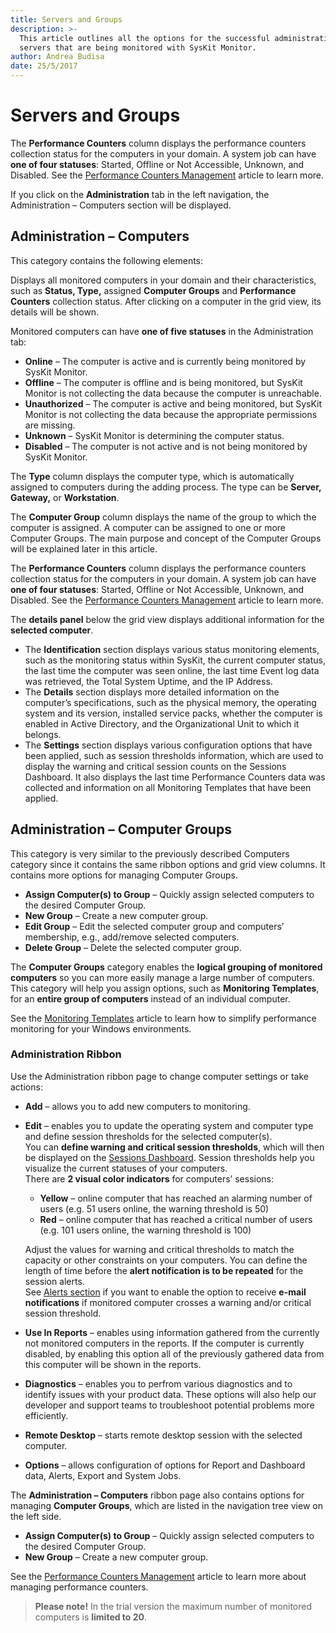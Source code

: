 ```yaml
---
title: Servers and Groups
description: >-
  This article outlines all the options for the successful administration of
  servers that are being monitored with SysKit Monitor.
author: Andrea Budisa
date: 25/5/2017
---
```


# Servers and Groups

The **Performance Counters** column displays the performance counters collection status for the computers in your domain. A system job can have **one of four statuses**: Started, Offline or Not Accessible, Unknown, and Disabled. See the [Performance Counters Management](../../how-to/performance-counters-management.md) article to learn more.

If you click on the **Administration** tab in the left navigation, the Administration – Computers section will be displayed.

## Administration – Computers

This category contains the following elements:

Displays all monitored computers in your domain and their characteristics, such as **Status, Type,** assigned **Computer Groups** and **Performance Counters** collection status. After clicking on a computer in the grid view, its details will be shown.

Monitored computers can have **one of five statuses** in the Administration tab:

* **Online** – The computer is active and is currently being monitored by SysKit Monitor.
* **Offline** – The computer is offline and is being monitored, but SysKit Monitor is not collecting the data because the computer is unreachable.
* **Unauthorized** – The computer is active and being monitored, but SysKit Monitor is not collecting the data because the appropriate permissions are missing.
* **Unknown** – SysKit Monitor is determining the computer status.
* **Disabled** – The computer is not active and is not being monitored by SysKit Monitor.

The **Type** column displays the computer type, which is automatically assigned to computers during the adding process. The type can be **Server, Gateway,** or **Workstation**.

The **Computer Group** column displays the name of the group to which the computer is assigned. A computer can be assigned to one or more Computer Groups. The main purpose and concept of the Computer Groups will be explained later in this article.

The **Performance Counters** column displays the performance counters collection status for the computers in your domain. A system job can have **one of four statuses**: Started, Offline or Not Accessible, Unknown, and Disabled. See the [Performance Counters Management](../../how-to/performance-counters-management.md) article to learn more.

The **details panel** below the grid view displays additional information for the **selected computer**.

* The **Identification** section displays various status monitoring elements, such as the monitoring status within SysKit, the current computer status, the last time the computer was seen online, the last time Event log data was retrieved, the Total System Uptime, and the IP Address.
* The **Details** section displays more detailed information on the computer’s specifications, such as the physical memory, the operating system and its version, installed service packs, whether the computer is enabled in Active Directory, and the Organizational Unit to which it belongs.
* The **Settings** section displays various configuration options that have been applied, such as session thresholds information, which are used to display the warning and critical session counts on the Sessions Dashboard. It also displays the last time Performance Counters data was collected and information on all Monitoring Templates that have been applied.

## Administration – Computer Groups

This category is very similar to the previously described Computers category since it contains the same ribbon options and grid view columns. It contains more options for managing Computer Groups.

* **Assign Computer\(s\) to Group** – Quickly assign selected computers to the desired Computer Group.
* **New Group** – Create a new computer group.
* **Edit Group** – Edit the selected computer group and computers’ membership, e.g., add/remove selected computers.
* **Delete Group** – Delete the selected computer group.

The **Computer Groups** category enables the **logical grouping of monitored computers** so you can more easily manage a large number of computers. This category will help you assign options, such as **Monitoring Templates**, for an **entire group of computers** instead of an individual computer.

See the [Monitoring Templates](https://github.com/SysKitTeam/docs-monitor/tree/955f0161938e8d56b74b18e9077bfe5dcc62bf63/get-to-know-syskit-monitor/get-to-know-syskit-monitor/administration/monitoring-templates.md) article to learn how to simplify performance monitoring for your Windows environments.

### Administration Ribbon

Use the Administration ribbon page to change computer settings or take actions:

* **Add** – allows you to add new computers to monitoring.
* **Edit** – enables you to update the operating system and computer type and define session thresholds for the selected computer\(s\).  
  You can **define warning and critical session thresholds**, which will then be displayed on the [Sessions Dashboard](https://github.com/SysKitTeam/docs-monitor/tree/955f0161938e8d56b74b18e9077bfe5dcc62bf63/get-to-know-syskit-monitor/get-to-know-syskit-monitor/dashboards/sessions-dashboard.md). Session thresholds help you visualize the current statuses of your computers.  
  There are **2 visual color indicators** for computers’ sessions:

  * **Yellow** – online computer that has reached an alarming number of users \(e.g. 51 users online, the warning threshold is 50\)
  * **Red** – online computer that has reached a critical number of users \(e.g. 101 users online, the warning threshold is 100\)

  Adjust the values for warning and critical thresholds to match the capacity or other constraints on your computers. You can define the length of time before the **alert notification is to be repeated** for the session alerts.  
  See [Alerts section](../../../get-to-know-syskit-monitor/get-to-know-syskit-monitor/backstage-screen/configuration/options/README.md#alerts.md) if you want to enable the option to receive **e-mail notifications** if monitored computer crosses a warning and/or critical session threshold.

* **Use In Reports** – enables using information gathered from the currently not monitored computers in the reports. If the computer is currently disabled, by enabling this option all of the previously gathered data from this computer will be shown in the reports.
* **Diagnostics** – enables you to perfrom various diagnostics and to identify issues with your product data. These options will also help our developer and support teams to troubleshoot potential problems more efficiently.
* **Remote Desktop** – starts remote desktop session with the selected computer.
* **Options** – allows configuration of options for Report and Dashboard data, Alerts, Export and System Jobs.

The **Administration – Computers** ribbon page also contains options for managing **Computer Groups**, which are listed in the navigation tree view on the left side.

* **Assign Computer\(s\) to Group** – Quickly assign selected computers to the desired Computer Group.
* **New Group** – Create a new computer group.

See the [Performance Counters Management](https://github.com/SysKitTeam/docs-monitor/tree/955f0161938e8d56b74b18e9077bfe5dcc62bf63/get-to-know-syskit-monitor/how-to/performance-counters-management.md) article to learn more about managing performance counters.

> **Please note!** In the trial version the maximum number of monitored computers is **limited to 20**.

